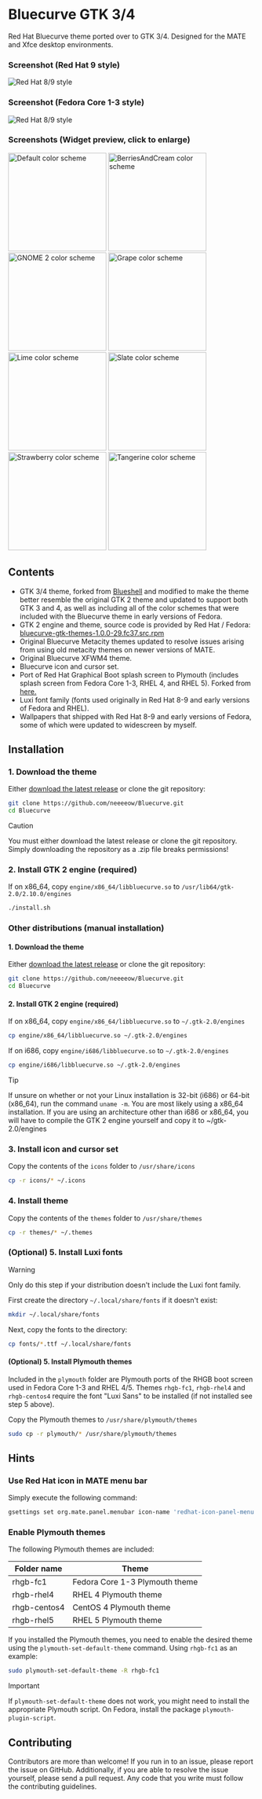 # Bluecurve GTK 3/4
Red Hat Bluecurve theme ported over to GTK 3/4. Designed for the MATE and Xfce desktop environments.

### Screenshot (Red Hat 9 style)
![Red Hat 8/9 style](screenshots/desktop1.png)
### Screenshot (Fedora Core 1-3 style)
![Red Hat 8/9 style](screenshots/desktop2.png)
### Screenshots (Widget preview, click to enlarge)
[<img alt="Default color scheme" src="screenshots/Bluecurve_awf.png?raw=true" width="200" />](screenshots/Bluecurve_awf.png?raw=true)
[<img alt="BerriesAndCream color scheme" src="screenshots/BerriesAndCream_awf.png?raw=true" width="200" />](screenshots/BerriesAndCream_awf.png?raw=true)
[<img alt="GNOME 2 color scheme" src="screenshots/Gnome_awf.png?raw=true" width="200" />](screenshots/Gnome_awf.png?raw=true)
[<img alt="Grape color scheme" src="screenshots/Grape_awf.png?raw=true" width="200" />](screenshots/Grape_awf.png?raw=true)\
[<img alt="Lime color scheme" src="screenshots/Lime_awf.png?raw=true" width="200" />](screenshots/Lime_awf.png?raw=true)
[<img alt="Slate color scheme" src="screenshots/Slate_awf.png?raw=true" width="200" />](screenshots/Slate_awf.png?raw=true)
[<img alt="Strawberry color scheme" src="screenshots/Strawberry_awf.png?raw=true" width="200" />](screenshots/Strawberry_awf.png?raw=true)
[<img alt="Tangerine color scheme" src="screenshots/Tangerine_awf.png?raw=true" width="200" />](screenshots/Tangerine_awf.png?raw=true)

## Contents
- GTK 3/4 theme, forked from [Blueshell](https://github.com/Rakksor/Blueshell) and modified to make the theme better resemble the original GTK 2 theme and updated to support both GTK 3 and 4, as well as including all of the color schemes that were included with the Bluecurve theme in early versions of Fedora.
- GTK 2 engine and theme, source code is provided by Red Hat / Fedora: [bluecurve-gtk-themes-1.0.0-29.fc37.src.rpm](https://download.fedoraproject.org/pub/fedora/linux/releases/37/Everything/source/tree/Packages/b/bluecurve-gtk-themes-1.0.0-29.fc37.src.rpm)
- Original Bluecurve Metacity themes updated to resolve issues arising from using old metacity themes on newer versions of MATE.
- Original Bluecurve XFWM4 theme.
- Bluecurve icon and cursor set.
- Port of Red Hat Graphical Boot splash screen to Plymouth (includes splash screen from Fedora Core 1-3, RHEL 4, and RHEL 5). Forked from [here.](https://www.gnome-look.org/p/1656023)
- Luxi font family (fonts used originally in Red Hat 8-9 and early versions of Fedora and RHEL).
- Wallpapers that shipped with Red Hat 8-9 and early versions of Fedora, some of which were updated to widescreen by myself.

## Installation
### 1. Download the theme

Either [download the latest release](https://github.com/neeeeow/Bluecurve/releases) or clone the git repository:
```bash
git clone https://github.com/neeeeow/Bluecurve.git
cd Bluecurve
```
> [!CAUTION]
> You must either download the latest release or clone the git repository. Simply downloading the repository as a .zip file breaks permissions!

### 2. Install GTK 2 engine (required)
If on x86_64, copy `engine/x86_64/libbluecurve.so` to `/usr/lib64/gtk-2.0/2.10.0/engines`
```bash
./install.sh
```
### Other distributions (manual installation)
#### 1. Download the theme
Either [download the latest release](https://github.com/neeeeow/Bluecurve/releases) or clone the git repository:
```bash
git clone https://github.com/neeeeow/Bluecurve.git
cd Bluecurve
```
#### 2. Install GTK 2 engine (required)
If on x86_64, copy `engine/x86_64/libbluecurve.so` to `~/.gtk-2.0/engines`
```bash
cp engine/x86_64/libbluecurve.so ~/.gtk-2.0/engines
```
If on i686, copy `engine/i686/libbluecurve.so` to `~/.gtk-2.0/engines`
```bash
cp engine/i686/libbluecurve.so ~/.gtk-2.0/engines
```
> [!TIP]
> If unsure on whether or not your Linux installation is 32-bit (i686) or 64-bit (x86_64), run the command `uname -m`. You are most likely using a x86_64 installation. If you are using an architecture other than i686 or x86_64, you will have to compile the GTK 2 engine yourself and copy it to ~/gtk-2.0/engines

### 3. Install icon and cursor set
Copy the contents of the `icons` folder to `/usr/share/icons`
```bash
cp -r icons/* ~/.icons
```
### 4. Install theme
Copy the contents of the `themes` folder to `/usr/share/themes`

```bash
cp -r themes/* ~/.themes
```

### (Optional) 5. Install Luxi fonts
> [!WARNING]
> Only do this step if your distribution doesn't include the Luxi font family.

First create the directory `~/.local/share/fonts` if it doesn't exist:
```bash
mkdir ~/.local/share/fonts
```
Next, copy the fonts to the directory:
```bash
cp fonts/*.ttf ~/.local/share/fonts
```

#### (Optional) 5. Install Plymouth themes
Included in the `plymouth` folder are Plymouth ports of the RHGB boot screen used in Fedora Core 1-3 and RHEL 4/5. Themes `rhgb-fc1`, `rhgb-rhel4` and `rhgb-centos4` require the font "Luxi Sans" to be installed (if not installed see step 5 above).

Copy the Plymouth themes to `/usr/share/plymouth/themes`
```bash
sudo cp -r plymouth/* /usr/share/plymouth/themes
```

## Hints
### Use Red Hat icon in MATE menu bar
Simply execute the following command:
```bash
gsettings set org.mate.panel.menubar icon-name 'redhat-icon-panel-menu'
```

### Enable Plymouth themes
The following Plymouth themes are included: 

| Folder name  | Theme |
| ------------- | ------------- |
| rhgb-fc1  | Fedora Core 1-3 Plymouth theme |
| rhgb-rhel4  | RHEL 4 Plymouth theme |
| rhgb-centos4  | CentOS 4 Plymouth theme |
| rhgb-rhel5  | RHEL 5 Plymouth theme |

If you installed the Plymouth themes, you need to enable the desired theme using the `plymouth-set-default-theme` command. Using `rhgb-fc1` as an example:
```bash
sudo plymouth-set-default-theme -R rhgb-fc1
```

> [!IMPORTANT]
> If `plymouth-set-default-theme` does not work, you might need to install the appropriate Plymouth script. On Fedora, install the package `plymouth-plugin-script`.

## Contributing
Contributors are more than welcome! If you run in to an issue, please report the issue on GitHub. Additionally, if you are able to resolve the issue yourself, please send a pull request. Any code that you write must follow the contributing guidelines.
